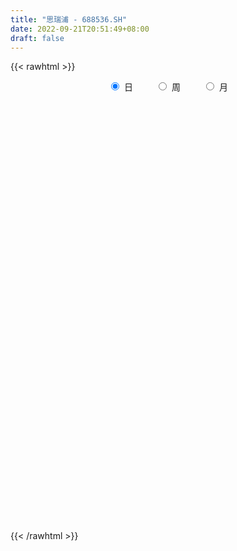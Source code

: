 ```yaml
---
title: "思瑞浦 - 688536.SH"
date: 2022-09-21T20:51:49+08:00
draft: false
---
```

{{< rawhtml >}}
    <div style="text-align: center">
        <label style="padding: 1rem;"><input style="margin-right: .5rem" type="radio" name="period" value="D" checked onclick="period_change(this)">日</label>
        <label style="padding: 1rem;"><input style="margin-right: .5rem" type="radio" name="period" value="W" onclick="period_change(this)">周</label>
        <label style="padding: 1rem;"><input style="margin-right: .5rem" type="radio" name="period" value="M" onclick="period_change(this)">月</label>
    </div>
    <div id="chart" style="height: 700px;"></div> 
    <script type="text/javascript">
        const D_v = [135145.15,84836.48,48512.55,29963.66,30112.34,23783.35,30361.0,21280.48,18926.91,25239.98,31867.59,17664.48,18526.18,9701.58,7254.12,12670.57,7522.3,11752.91,15099.58,8484.14,6589.68,5551.53,10220.84,10081.58,9233.37,9603.22,11857.57,13643.16,9474.56,21829.9,13834.61,11218.89,11740.0,8622.12,12871.69,13906.71,9088.61,7386.83,6387.94,6553.11,17787.81,9985.48,9729.28,14737.86,8957.24,7412.8,5049.4,10123.51,5706.47,8192.82,7756.64,4469.28,8139.64,9175.12,6385.03,8851.36,5574.57,5314.8,6116.3,7803.83,7237.45,6113.56,8072.37,9985.08,9998.65,5868.75,6248.67,7830.17,24334.06,10405.13,6297.63,8548.79,8411.68,9180.87,9439.25,7097.1,10341.84,8010.41,11038.68,7953.16,7661.1,7924.34,3832.99,13578.96,6276.04,8052.7,6900.95,6701.68,3409.92,4810.97,4250.24,6454.6,7127.4,6186.85,5722.55,5187.27,4050.66,5293.94,4680.23,7404.08,6513.94,5147.07,7154.79,5678.88,8280.31,4766.14,6430.14,5269.08,9664.17,9389.67,6011.7,5055.02,3557.55,4634.34,1673.62,2255.64,4044.92,4041.6,8610.82,4570.92,6025.99,6047.8,3883.22,3437.5,3678.96,3420.73,8139.03,9479.99,5052.67,5317.58,3391.46,2317.09,4304.85,2385.85,4051.74,4249.52,2768.5,5144.34,3717.27,2415.4,4616.81,5115.88,4955.99,4812.83,13318.16,4052.44,4831.46,3367.61,4415.76,3676.46,4816.73,4850.05,1704.18,3165.31,6767.24,2981.19,4253.92,3696.52,3316.7,4012.16,6023.72,3276.48,5657.25,5527.11,6303.81,3321.03,2868.03,1989.53,2170.71,3663.5,4230.67,3115.02,3237.87,1864.97,2431.4,4337.62,4394.69,5263.05,4668.77,5962.59,5529.53,11017.93,5773.55,5603.19,3281.35,8092.32,3945.12,4587.85,6584.29,9705.8,6693.02,7026.69,8919.76,9451.35,9544.72,5405.66,4534.51,3472.19,4601.16,3532.23,4738.72,2803.02,4255.33,4324.21,6001.56,4468.49,7946.15,7955.09,7523.4,8464.94,5195.14,7115.73,10506.56,5690.34,6591.12,5106.68,6355.84,4247.93,4756.51,3549.98,2848.82,4196.42,4573.83,5438.69,5737.06,4122.77,4656.64,2785.07,5021.13,3711.91,5752.04,4502.85,3724.43,4461.25,3659.55,4343.66,3312.98,7599.12,5751.22,5983.28,4493.93,8373.79,4349.74,12946.43,7293.67,12117.73,9140.39,4504.69,5077.95,5126.61,5923.8,4519.41,3798.76,3251.71,3546.33,4579.79,3839.61,2868.57,3050.88,2953.72,2253.92,4050.75,5585.78,3043.78,4750.8,15289.0,12946.18,6179.23,5443.09,6226.9,4127.03,5438.93,4651.97,4628.72,8714.79,5055.05,2757.25,3101.57,2149.74,2890.51,5140.64,9161.85,5178.04,5230.43,4142.47,4102.83,7154.11,5417.52,4081.77,3844.12,3492.66,5656.42,7256.77,3556.78,5172.75,6379.06,6411.31,4896.94,3455.27,4935.63,3121.26,4535.09,2813.72,4972.89,3844.99,2693.27,2576.19,2628.22,3801.63,4313.26,5043.78,7079.16,4901.51,4115.61,3901.96,6194.75,6810.57,6172.99,5978.41,6479.29,6107.85,4009.66,3431.93,3120.94,2990.4,3248.76,5414.08,7614.92,7314.35,6054.21,5293.89,4589.0,8820.4,4468.95,3168.32,2893.58,4550.36,5836.4,3519.59,2869.03,5589.95,4337.23,6432.14,6943.49,6639.8,4513.8,3717.74,4140.23,3454.81,5393.05,3575.02,4800.72,4509.92,4960.28,3427.94,5399.5,6788.81,5416.15,5752.58,3029.62,5395.06,3419.13,2759.9,2427.19,2439.73,3216.82,1911.32,3092.05,3196.93,3022.21,10731.02,5678.19,5537.5,4458.99,4464.21,7039.91,8524.63,6777.91,5339.79,2375.42,4308.2,6204.8,4751.84,3883.16,4865.36,6809.01,6395.18,6885.17,7149.85,10021.85,13398.82,12459.24,12406.88,6061.21,7494.99,8272.8,8385.72,5151.64,6763.78,6098.25,4339.85,4405.83,4318.79,7932.34,3543.23,4968.03,5615.1,5653.71,9532.62,11096.7,7625.86,10602.15,9830.93,12956.88,7691.53,9015.36,4987.37,4752.45,5110.71,5641.13,4113.59,4737.92,6451.38,5727.13,6181.26,8972.06,6457.47,6304.04,5521.1,8906.8,5797.14,6737.0,4353.29,4364.42,4007.12,5470.24,5748.38,4726.01,5514.94,4658.39,6161.3,5275.48,8259.06,5310.33,4777.25,5014.22,3347.37,4477.25,4862.16,5037.57,8418.6,9510.03,8782.28,9686.9,7384.09,5660.08,3413.96,4841.26,4120.67,4895.31,4352.85,3828.72,5551.44,13562.73,7188.0,5179.21,6506.09,4946.94,3634.63,4255.33,3178.19,3194.44,5065.7,3882.54,6736.77,6121.82,7070.37,6596.93,24251.8,15281.71,5666.41,5912.66,7879.16,4724.57,4814.34,7646.37]
const D_histogram = [0.0,1.7875327635,4.6372438146,6.316261831,7.0372074584,6.7904747635,5.3264949771,4.5675228031,3.3863647159,5.5430508343,7.2283074939,7.27711444,6.1502556415,5.0259026366,3.9729417907,3.9623923439,3.2201810844,1.7765309176,-1.5157079138,-3.5837522876,-4.4118143282,-4.8374321912,-4.1727280214,-2.9788772052,-0.9162955942,0.7966059873,1.2248685935,3.2694716515,4.2348229312,4.6466194727,3.6658564861,1.8349005012,-0.2227130049,-0.8015413136,-2.0703741312,-1.9020735267,-2.7213903565,-3.0161011851,-2.8626727532,-2.7591768216,0.6981363928,2.7868420001,3.2598799997,5.6006596605,5.1367222046,5.9587941666,5.277472717,2.7694156149,0.7221302353,-0.0251035039,0.7090660175,-0.0449218818,0.3443913081,1.2465915745,2.6613542303,1.8397493916,2.2845972046,2.1047575697,0.6917840452,-0.7081187389,-1.3081575085,-1.9965571824,-4.4693659709,-7.1754021973,-7.8668134894,-7.9522506955,-7.2561946139,-4.8764517883,-5.2551905094,-4.206547451,-3.6430605261,-3.9639384454,-5.176386055,-5.1249681005,-3.6801703504,-3.7625537608,-1.133774657,1.7118968608,7.2322648392,10.2922357768,13.9849115495,14.2749146735,13.5969862534,11.1720360505,8.6261304707,6.7283091511,2.7438889774,-0.0674643241,-1.8945624003,-2.407317445,-3.9286536471,-3.1088854208,-5.5373954075,-3.7073603992,1.1421536491,4.2374016216,5.1568973985,3.9864623399,-0.7824626007,-5.9085772424,-9.535382377,-11.9442228053,-15.2071080269,-15.3234379211,-12.8700544465,-10.7272956762,-10.7427088712,-11.3082305063,-14.5754378233,-15.272713189,-13.6503046044,-11.075900593,-9.3176712809,-8.7328884537,-7.6888347429,-5.9576127306,-5.44341456,-5.6312669875,-5.5083092534,-5.6311564748,-6.8141512066,-5.2579038536,-3.1545663855,-2.1681574955,-0.9228189327,0.3208004098,3.8522902231,7.8133819136,10.3345238043,10.9697010633,11.0562764949,10.7086342309,9.6723019875,7.9896189642,6.9737521826,6.0379438631,4.5564528647,3.3777655207,2.2074725888,1.3744508324,1.3345336293,2.007749906,3.2565558867,3.1007990757,1.4352686804,0.5724828885,1.4342016123,1.2319545458,-1.3052232655,-3.7378441354,-5.4532427077,-5.2127585639,-5.1542701575,-3.9937413887,-1.1131381371,0.2548035674,2.0025073498,3.6367863508,4.6203598969,5.9719185109,9.6675412319,11.3823337892,14.5553808019,13.5027970755,15.2473829795,15.2436584324,13.1599717932,10.5697899874,9.1133705078,7.4109998426,4.4819327657,2.4895838582,2.4377749793,1.3792021965,0.7636787543,-0.3579371572,0.8251299491,1.7333985517,2.126856522,0.5537519539,-0.7686792124,-4.3830766885,-6.3008736327,-6.3811427144,-6.7032180781,-4.5702866637,-3.5137775214,-4.2182759177,-1.1828206596,2.0607134696,6.4086571513,11.7449114086,13.0430269742,10.2362358156,4.2873149971,-0.9798230127,-3.6356920319,-8.0205191094,-8.0773961565,-6.8431237412,-5.1058747782,-3.9215883239,-3.3967701091,-4.0338614434,-3.7809656868,-4.6928544013,-0.5710096338,2.3480665584,-0.1576508157,-6.1328361791,-7.66043544,-1.155302173,4.2943295151,5.1027331859,2.3641654097,-0.6080530889,-0.3888524881,-1.6956519077,-1.7186632181,-4.0608775977,-6.1809359332,-4.9586006739,-3.3188907632,-3.4902723809,-3.4109830485,-4.3815812611,-6.9551281568,-8.1406959782,-6.4802170728,-6.1114257979,-6.1504860831,-6.348065585,-4.5384436976,-3.4800069445,-1.7529432976,-2.0009842085,-2.4770543577,1.3392484329,1.0115246612,0.633564576,-0.8424136717,-3.0906884012,-4.5270668919,-4.3708408521,-4.482685723,-2.6366602413,1.4944761719,3.6904214568,5.7011707912,7.2215331356,7.4308839944,6.031815224,3.6203962963,2.5688541681,2.6869592984,3.902385497,3.1483669225,1.9242782572,2.1603388479,0.844334055,0.0725248079,-0.1494203641,1.0056983499,0.5053849041,1.6722577384,10.4880556875,15.5709829768,18.9695393441,19.8171707214,19.4064612105,16.7273895648,13.2572789931,10.1622785284,7.9583960389,7.7703958159,6.6676177753,4.4080360364,2.2918647293,0.9641559726,-0.0304237883,-0.5540377782,0.8097846915,1.6610312634,1.6531141333,2.0350749787,0.3565372916,2.6008092525,1.9140124701,1.0184371329,-1.2550397585,-2.9861073489,-6.0690992249,-9.9076039581,-11.5918359231,-11.6356025152,-11.9899555194,-7.7271716318,-3.0265170035,-1.295467129,-1.81280469,-2.8351108576,-6.1707121002,-8.6370862314,-11.3235375207,-12.344368984,-12.6109920261,-13.0405537854,-13.0790219219,-13.2757703197,-12.5732505429,-12.2214679885,-12.711901427,-13.6768135608,-13.524852415,-13.7534043222,-14.1439413951,-14.726887873,-13.9738068399,-12.8370437359,-9.6617528555,-7.7661310325,-5.2621950481,-4.234001373,-3.0614056197,-2.2478246247,-1.8474028247,0.7004353236,1.0518490458,-1.0172297263,-2.867207403,-2.8777104469,-3.5144133665,-3.6815240019,-3.1395680921,-1.8661982058,-0.6200020305,2.0181593174,2.080764089,3.4285683312,4.0490376183,3.1042033297,3.1665223219,6.8796841475,8.2380183331,10.6124726201,12.0456348424,12.783039381,11.7816935907,10.1367305221,9.9185997464,8.4565653551,7.3660790695,6.0753211817,5.5590759312,5.1138176668,2.1886244589,1.5894681966,3.7006738394,5.3864233461,5.1336677829,6.4722303187,6.2669371476,5.6590787033,4.3200891259,2.4619328467,-0.1658990596,-2.8265851303,-3.4671971962,-5.3171502854,-6.9168075571,-12.1630510975,-14.9389688746,-15.8363575061,-16.3985397305,-15.7265100055,-16.3862680585,-14.4584043123,-11.3915923431,-8.0648016196,-5.6628136941,-3.3331760319,-1.2993442105,-0.192749754,-0.4900736977,-0.5312814835,0.7988406545,0.6220547108,0.4161047774,-0.1046015171,-1.9667486162,-4.808816147,-3.6544888044,-1.112597815,0.9748865829,3.3423736238,5.6221709808,8.5870687978,10.5268336412,13.0972697262,13.5747993537,14.2800047496,13.1419534104,11.3320334107,9.6595316332,8.0079940045,6.7251002788,7.033451063,6.7702388184,9.1886990749,9.0559266315,8.0021942952,8.6788543896,5.6431860095,3.5285133133,2.1704965071,-0.7798068865,-1.749032278,-1.511106292,-2.3195040954,-3.6467084824,-3.8810340113,-5.6556166181,-6.1122269851,-5.0265088477,-3.9934053417,-3.4812294688,-2.6341793272,0.3793037486,0.1245922773,-1.8808650149,-3.2098749407,-2.7807079343,-2.964535747,-2.163887206,-2.338463809,-3.7320334353,-5.6995949626,-5.9560550942,-5.5157003611,-5.4710798062,-5.8245494894,-5.3133820518,-2.6093217614,-1.3539646741,0.3123037996,0.8340575213,0.6060085082,2.0366794192,1.1777682648,1.7002864443,2.9974026005,5.9738882595,10.9782110807,14.4632577392,14.2506627438,13.625139127,12.3028326797,12.0975517305,9.3208882675,6.4333921664,3.3489275017,1.4131520787,0.8763492462,3.0236890424,2.335625348,1.3989323196,-1.3420411862,-3.9854481953,-5.9280128201,-6.9413497416,-8.0251009826,-8.717313895,-10.0122589982,-9.9765040584,-10.6448935009,-10.5880905888,-8.4237787968,-7.1566304244,-9.7961891121,-9.7299663811,-9.0116713226,-8.4218987142,-6.7686652397,-5.9904721448,-14.0044022942,-18.8266950564]
const D_fast = [0.0,2.2344159544,6.2434379591,9.5015214333,11.9817689253,13.4326549213,13.3002988791,13.6832074059,13.3486404977,16.8910893247,20.3834228578,22.2515084139,22.6622135257,22.79433618,22.7346107817,23.7146594209,23.7774934325,22.7779759951,19.1068101853,16.1428277395,14.2118121169,12.5768362061,12.1983583705,12.6474898854,14.4809975979,16.3930506763,17.1275304308,19.9895014017,22.0135584143,23.5870098239,23.5227109588,22.1504800992,20.0371883419,19.2579747048,17.4715483544,17.1643305772,15.6646661583,14.6159300334,14.053690277,13.4673920032,17.0992393157,19.8846554231,21.1726634226,24.9136079986,25.7338510938,28.0456215975,28.6836683272,26.8679651288,25.001212308,24.2477026928,25.1591387186,24.3939203489,24.8693313657,26.0831795258,28.1632807392,27.8016132484,28.8176103625,29.1639601201,27.9239326069,26.347000138,25.4199219914,24.2323830219,20.6422327406,16.1423459649,13.4842313005,11.4107314204,10.2927388486,11.4533687271,9.7608323787,9.7578385743,9.4105603677,8.098697837,5.5921537136,4.3623296431,4.8870848055,3.8640629549,6.2093983945,9.4830441275,16.8114783157,22.4445081975,29.6334118576,33.4921436499,36.2134617932,36.5815206029,36.1921476407,35.9764036089,32.6779556796,29.8497362971,27.5489976208,26.4344132148,23.9309136009,23.9734604721,20.1606016335,21.063796542,26.1988490026,30.3534473805,32.562167507,32.3883480334,27.4238074425,20.8205484903,14.8098977614,9.4150016318,2.3503394034,-1.596849971,-2.360980108,-2.9000452568,-5.6011356696,-8.9937149313,-15.904781704,-20.420235367,-22.2104029335,-22.4049740704,-22.9761625785,-24.5746018647,-25.4527568397,-25.2109380099,-26.0575934794,-27.6532626538,-28.907382233,-30.4380185731,-33.3245511065,-33.082779717,-31.7680838452,-31.3237143292,-30.3090804995,-28.9852610546,-24.4906986854,-18.5762615166,-13.4714886747,-10.0938861499,-7.2432415946,-4.9137253009,-3.5319820474,-3.2172603297,-2.4896890657,-1.9160114193,-2.2583892016,-2.5926351654,-3.2110599501,-3.7004689984,-3.4067527941,-2.231599041,-0.1686540886,0.4507888693,-0.8559243558,-1.5755894256,-0.3553202988,-0.2495787288,-3.1130623565,-6.4801442603,-9.5588535095,-10.6215590066,-11.8516381397,-11.6895447181,-9.0872260007,-7.6555834044,-5.4072527845,-2.8637771958,-0.7251136754,2.1194245662,8.2319325952,12.7923085998,19.604200813,21.9273163555,27.4837480043,31.2909380653,32.4972443745,32.5495100654,33.3714332129,33.5218125083,31.7132286228,30.3432756799,30.9009105458,30.1871383121,29.7625345585,28.5514343577,29.9407839513,31.2824021918,32.2075742926,30.772907713,29.2583067436,24.5481400953,21.055124743,19.3795699827,17.3816900995,18.372049848,18.5501146099,16.7910472341,19.5307973273,23.289509824,29.2396177935,37.5120999029,42.0709722121,41.8232400074,36.9461479381,31.4340541751,27.869262148,21.4793052932,19.403079207,18.9265706869,19.3873509554,19.5912403287,19.2668660163,17.6213093211,16.9289636561,14.8438613412,18.8229537003,22.3290465321,19.783916454,12.2755220458,8.8328139249,15.0491216487,21.5723357155,23.6564226828,21.508896259,18.3846644882,18.506651967,16.7759395705,16.3232624555,12.9658286766,9.3005363577,9.2832214485,10.0932086684,9.0492589556,8.2758025258,6.2098089979,1.8974800629,-1.3232617529,-1.2828371157,-2.4419022904,-4.0185840963,-5.8031799944,-5.1281690314,-4.9397340145,-3.650906192,-4.399193155,-5.4945268936,-1.3434119948,-1.4182546012,-1.6378235424,-3.3244052081,-6.3453520378,-8.9134972515,-9.8499814247,-11.0824977264,-9.895637305,-5.3908818488,-2.2723311997,1.1637108325,4.4894564608,6.5565283182,6.6654133538,5.1590935002,4.749764914,5.5396098688,7.7306324418,7.7637055979,7.0206864969,7.7968317995,6.6919105204,5.9382324753,5.6789322123,7.0854755138,6.711508294,8.2964455629,19.7342574338,28.7099304674,36.8508716707,42.6527957283,47.0937015201,48.5964772656,48.4406864421,47.8862556095,47.6719721298,49.4265708607,49.990697264,48.8331245342,47.2899194093,46.2032496459,45.2010639378,44.5389405034,46.1052091459,47.3717135337,47.7770749369,48.667804527,47.0784011628,49.9728754368,49.7645817719,49.123615718,46.5363788869,44.0587844593,39.4585177771,33.1431120543,28.5609211085,25.6082538876,22.2564120036,24.5874029833,28.5314283607,29.9386114529,28.9680727194,27.2369888374,22.3587095698,17.7330638808,12.2157282112,8.1088045019,4.6894334533,0.9997332476,-2.3084903693,-5.824181347,-8.264974206,-10.9685586487,-14.6369674439,-19.0210829679,-22.2503349259,-25.9172379137,-29.8437603353,-34.1084287815,-36.8487994584,-38.9212972883,-38.1614446218,-38.207355557,-37.0189683346,-37.0492750027,-36.6420306543,-36.3904058155,-36.4518347216,-33.7288877425,-33.1145117589,-35.4378979625,-38.00467749,-38.7346081455,-40.2499144068,-41.3374060427,-41.5803421558,-40.7735218211,-39.6823261534,-36.5396249761,-35.9568291822,-33.7518828573,-32.1191541656,-32.2879376218,-31.4339880491,-26.0009051867,-22.5830664177,-17.5554939757,-13.1109230428,-9.177758659,-7.2336810516,-6.3444614897,-4.0829423288,-3.4308353813,-2.6798018996,-2.451729492,-1.5782057596,-0.7450096073,-3.1230467005,-3.3248359137,-0.288461811,2.7438935322,3.7745549147,6.7311750302,8.092616146,8.8995273775,8.6405600816,7.3978870141,4.7285803428,1.3612479896,-0.1461633753,-3.3254040358,-6.6542631968,-14.9412695116,-21.4519295074,-26.3084075154,-30.9702246724,-34.2298224488,-38.9861475164,-40.6728848483,-40.4539709648,-39.1433806462,-38.1570961442,-36.6607524901,-34.9517567212,-33.8933497032,-34.3131920714,-34.487220228,-32.9573879265,-32.9786601925,-33.0805839315,-33.6274406052,-35.9812748584,-40.0255464259,-39.7848412845,-37.5210997488,-35.1898937051,-31.9868132584,-28.3014731561,-23.1898081397,-18.618334886,-12.7735813694,-8.9023519035,-4.6271453201,-2.4797083068,-1.4566199538,-0.714238823,-0.3637779505,0.0346033934,2.1013169434,3.5306644033,8.2462994287,10.377508643,11.3243248806,14.1706985723,12.5458266947,11.3132823268,10.4978896473,7.3526345321,5.9461510711,5.8063004841,4.4180266568,2.1791451493,0.9745611175,-2.2139256438,-4.1985927571,-4.3695018316,-4.3347496611,-4.6928811553,-4.5043758455,-1.3960668326,-1.6196302345,-4.0953037804,-6.2267824414,-6.4927924186,-7.4177541681,-7.1580774285,-7.9172699839,-10.243847969,-13.6363082369,-15.3817821421,-16.3203524992,-17.6435018959,-19.4531089514,-20.2702870268,-18.2185571768,-17.301691258,-15.5573468344,-14.8270787324,-14.9036256184,-12.9637848526,-13.5282539408,-12.5806641503,-10.534197344,-6.06423962,1.6846359713,8.7854970646,12.1355677552,14.9163289201,16.6697306428,19.4888376262,19.04239623,17.7632481705,15.5160153812,13.9335279779,13.615812457,16.5190745138,16.4149171564,15.8279572079,12.7514734055,9.1117043477,5.6871365178,2.9384621608,-0.1515643258,-3.0231057119,-6.8211155647,-9.2794866395,-12.6090994572,-15.1993191923,-15.1409520995,-15.6629613333,-20.7515672989,-23.1178361632,-24.6524589354,-26.1681610055,-26.207093841,-26.9265187823,-38.4415495052,-47.9705160316]
const D_slow = [0.0,0.4468831909,1.6061941445,3.1852596023,4.9445614669,6.6421801578,7.973803902,9.1156846028,9.9622757818,11.3480384904,13.1551153639,14.9743939739,16.5119578842,17.7684335434,18.7616689911,19.752267077,20.5573123481,21.0014450775,20.6225180991,19.7265800272,18.6236264451,17.4142683973,16.371086392,15.6263670907,15.3972931921,15.5964446889,15.9026618373,16.7200297502,17.778735483,18.9403903512,19.8568544727,20.315579598,20.2599013468,20.0595160184,19.5419224856,19.0664041039,18.3860565148,17.6320312185,16.9163630302,16.2265688248,16.401102923,17.097813423,17.9127834229,19.3129483381,20.5971288892,22.0868274309,23.4061956101,24.0985495138,24.2790820727,24.2728061967,24.4500727011,24.4388422307,24.5249400577,24.8365879513,25.5019265089,25.9618638568,26.5330131579,27.0592025504,27.2321485617,27.0551188769,26.7280794998,26.2289402042,25.1115987115,23.3177481622,21.3510447899,19.362982116,17.5489334625,16.3298205154,15.0160228881,13.9643860253,13.0536208938,12.0626362824,10.7685397687,9.4872977435,8.5672551559,7.6266167157,7.3431730515,7.7711472667,9.5792134765,12.1522724207,15.6485003081,19.2172289764,22.6164755398,25.4094845524,27.5660171701,29.2480944579,29.9340667022,29.9172006212,29.4435600211,28.8417306598,27.8595672481,27.0823458929,25.697997041,24.7711569412,25.0566953535,26.1160457589,27.4052701085,28.4018856935,28.2062700433,26.7291257327,24.3452801384,21.3592244371,17.5574474304,13.7265879501,10.5090743385,7.8272504194,5.1415732016,2.314515575,-1.3293438808,-5.147522178,-8.5600983291,-11.3290734774,-13.6584912976,-15.841713411,-17.7639220967,-19.2533252794,-20.6141789194,-22.0219956663,-23.3990729796,-24.8068620983,-26.5103999,-27.8248758634,-28.6135174597,-29.1555568336,-29.3862615668,-29.3060614643,-28.3429889086,-26.3896434302,-23.8060124791,-21.0635872132,-18.2995180895,-15.6223595318,-13.2042840349,-11.2068792939,-9.4634412482,-7.9539552824,-6.8148420663,-5.9704006861,-5.4185325389,-5.0749198308,-4.7412864235,-4.239348947,-3.4252099753,-2.6500102064,-2.2911930363,-2.1480723141,-1.7895219111,-1.4815332746,-1.807839091,-2.7423001248,-4.1056108018,-5.4088004427,-6.6973679821,-7.6958033293,-7.9740878636,-7.9103869717,-7.4097601343,-6.5005635466,-5.3454735724,-3.8524939446,-1.4356086367,1.4099748106,5.0488200111,8.42451928,12.2363650248,16.0472796329,19.3372725812,21.9797200781,24.258062705,26.1108126657,27.2312958571,27.8536918217,28.4631355665,28.8079361156,28.9988558042,28.9093715149,29.1156540022,29.5490036401,30.0807177706,30.2191557591,30.026985956,28.9312167838,27.3559983757,25.7607126971,24.0849081776,22.9423365116,22.0638921313,21.0093231519,20.713617987,21.2287963544,22.8309606422,25.7671884943,29.0279452379,31.5870041918,32.658832941,32.4138771879,31.5049541799,29.4998244025,27.4804753634,25.7696944281,24.4932257336,23.5128286526,22.6636361253,21.6551707645,20.7099293428,19.5367157425,19.393963334,19.9809799736,19.9415672697,18.4083582249,16.4932493649,16.2044238217,17.2780062005,18.5536894969,19.1447308494,18.9927175771,18.8955044551,18.4715914782,18.0419256737,17.0267062742,15.4814722909,14.2418221224,13.4120994316,12.5395313364,11.6867855743,10.591390259,8.8526082198,6.8174342253,5.1973799571,3.6695235076,2.1319019868,0.5448855906,-0.5897253338,-1.45972707,-1.8979628944,-2.3982089465,-3.0174725359,-2.6826604277,-2.4297792624,-2.2713881184,-2.4819915363,-3.2546636366,-4.3864303596,-5.4791405726,-6.5998120034,-7.2589770637,-6.8853580207,-5.9627526565,-4.5374599587,-2.7320766748,-0.8743556762,0.6335981298,1.5386972039,2.1809107459,2.8526505705,3.8282469447,4.6153386754,5.0964082397,5.6364929516,5.8475764654,5.8657076674,5.8283525763,6.0797771638,6.2061233899,6.6241878245,9.2462017463,13.1389474906,17.8813323266,22.8356250069,27.6872403095,31.8690877008,35.183407449,37.7239770811,39.7135760908,41.6561750448,43.3230794886,44.4250884977,44.9980546801,45.2390936732,45.2314877261,45.0929782816,45.2954244545,45.7106822703,46.1239608036,46.6327295483,46.7218638712,47.3720661843,47.8505693018,48.1051785851,47.7914186454,47.0448918082,45.527617002,43.0507160124,40.1527570317,37.2438564029,34.246367523,32.3145746151,31.5579453642,31.2340785819,30.7808774094,30.072099695,28.52942167,26.3701501121,23.539265732,20.453173486,17.3004254794,14.0402870331,10.7705315526,7.4515889727,4.3082763369,1.2529093398,-1.9250660169,-5.3442694071,-8.7254825109,-12.1638335914,-15.6998189402,-19.3815409085,-22.8749926185,-26.0842535524,-28.4996917663,-30.4412245244,-31.7567732865,-32.8152736297,-33.5806250346,-34.1425811908,-34.604431897,-34.4293230661,-34.1663608046,-34.4206682362,-35.1374700869,-35.8568976987,-36.7355010403,-37.6558820408,-38.4407740638,-38.9073236152,-39.0623241229,-38.5577842935,-38.0375932713,-37.1804511885,-36.1681917839,-35.3921409515,-34.600510371,-32.8805893341,-30.8210847509,-28.1679665958,-25.1565578852,-21.96079804,-19.0153746423,-16.4811920118,-14.0015420752,-11.8874007364,-10.0458809691,-8.5270506736,-7.1372816908,-5.8588272741,-5.3116711594,-4.9143041103,-3.9891356504,-2.6425298139,-1.3591128682,0.2589447115,1.8256789984,3.2404486742,4.3204709557,4.9359541674,4.8944794025,4.1878331199,3.3210338209,1.9917462495,0.2625443603,-2.7782184141,-6.5129606328,-10.4720500093,-14.5716849419,-18.5033124433,-22.5998794579,-26.214480536,-29.0623786218,-31.0785790267,-32.4942824502,-33.3275764581,-33.6524125108,-33.7005999493,-33.8231183737,-33.9559387446,-33.7562285809,-33.6007149032,-33.4966887089,-33.5228390882,-34.0145262422,-35.2167302789,-36.13035248,-36.4085019338,-36.1647802881,-35.3291868821,-33.9236441369,-31.7768769375,-29.1451685272,-25.8708510956,-22.4771512572,-18.9071500698,-15.6216617172,-12.7886533645,-10.3737704562,-8.3717719551,-6.6904968854,-4.9321341196,-3.239574415,-0.9423996463,1.3215820116,3.3221305854,5.4918441828,6.9026406851,7.7847690135,8.3273931402,8.1324414186,7.6951833491,7.3174067761,6.7375307523,5.8258536317,4.8555951288,3.4416909743,1.913634228,0.6570070161,-0.3413443193,-1.2116516865,-1.8701965183,-1.7753705812,-1.7442225118,-2.2144387656,-3.0169075007,-3.7120844843,-4.4532184211,-4.9941902226,-5.5788061748,-6.5118145337,-7.9367132743,-9.4257270479,-10.8046521381,-12.1724220897,-13.628559462,-14.956904975,-15.6092354153,-15.9477265839,-15.869650634,-15.6611362537,-15.5096341266,-15.0004642718,-14.7060222056,-14.2809505945,-13.5315999444,-12.0381278795,-9.2935751094,-5.6777606746,-2.1150949886,1.2911897931,4.3668979631,7.3912858957,9.7215079626,11.3298560041,12.1670878796,12.5203758992,12.7394632108,13.4953854714,14.0792918084,14.4290248883,14.0935145917,13.0971525429,11.6151493379,9.8798119025,7.8735366568,5.6942081831,3.1911434335,0.6970174189,-1.9642059563,-4.6112286035,-6.7171733027,-8.5063309088,-10.9553781868,-13.3878697821,-15.6407876128,-17.7462622913,-19.4384286013,-20.9360466375,-24.437147211,-29.1438209751]
const D_data = [['2020-09-21', 250.0, 205.0, 202.0, 255.33],['2020-09-22', 213.0, 233.01, 208.01, 244.0],['2020-09-23', 233.99, 261.64, 232.33, 262.49],['2020-09-24', 260.0, 264.0, 255.8, 278.0],['2020-09-25', 268.98, 264.45, 250.12, 275.0],['2020-09-28', 269.0, 259.99, 255.0, 270.8],['2020-09-29', 260.93, 246.0, 242.6, 261.0],['2020-09-30', 245.9, 254.0, 241.0, 262.5],['2020-10-09', 259.9, 248.0, 244.0, 259.94],['2020-10-12', 247.98, 297.6, 247.98, 297.6],['2020-10-13', 311.0, 309.0, 299.03, 323.5],['2020-10-14', 303.08, 301.03, 294.91, 307.39],['2020-10-15', 298.0, 291.01, 290.0, 322.58],['2020-10-16', 293.27, 291.87, 283.75, 299.97],['2020-10-19', 288.03, 293.08, 288.03, 302.3],['2020-10-20', 293.0, 309.2, 285.0, 317.0],['2020-10-21', 306.2, 303.75, 303.21, 316.0],['2020-10-22', 301.81, 294.0, 285.4, 305.79],['2020-10-23', 293.0, 261.05, 255.3, 296.5],['2020-10-26', 253.71, 262.68, 245.81, 267.76],['2020-10-27', 261.23, 269.89, 258.03, 272.58],['2020-10-28', 269.04, 270.39, 261.0, 274.85],['2020-10-29', 270.45, 283.5, 268.03, 289.77],['2020-10-30', 283.5, 294.59, 280.12, 303.5],['2020-11-02', 298.9, 314.97, 293.2, 319.88],['2020-11-03', 318.0, 323.0, 315.21, 332.0],['2020-11-04', 322.0, 315.77, 312.12, 339.0],['2020-11-05', 327.58, 346.88, 321.95, 347.0],['2020-11-06', 343.5, 347.0, 338.8, 356.8],['2020-11-09', 355.38, 349.99, 343.95, 383.32],['2020-11-10', 344.88, 337.1, 325.3, 347.88],['2020-11-11', 335.8, 323.89, 323.23, 345.98],['2020-11-12', 327.24, 314.04, 308.56, 333.04],['2020-11-13', 316.33, 327.89, 312.24, 332.9],['2020-11-16', 328.46, 315.9, 311.21, 337.0],['2020-11-17', 315.78, 332.09, 307.66, 332.8],['2020-11-18', 330.0, 318.76, 318.1, 333.0],['2020-11-19', 320.0, 322.58, 313.35, 329.99],['2020-11-20', 320.0, 327.92, 317.08, 331.0],['2020-11-23', 325.54, 328.1, 321.0, 330.78],['2020-11-24', 338.31, 381.31, 337.0, 392.0],['2020-11-25', 377.64, 383.0, 371.11, 392.88],['2020-11-26', 381.5, 374.63, 366.68, 399.23],['2020-11-27', 377.73, 411.9, 375.0, 416.0],['2020-11-30', 408.0, 389.0, 388.01, 411.0],['2020-12-01', 389.0, 413.6, 389.0, 415.99],['2020-12-02', 412.83, 402.9, 401.07, 416.0],['2020-12-03', 400.0, 377.97, 373.57, 408.95],['2020-12-04', 377.49, 376.24, 372.51, 384.43],['2020-12-07', 380.08, 388.7, 375.0, 392.99],['2020-12-08', 385.67, 410.99, 378.0, 412.43],['2020-12-09', 415.8, 396.04, 395.1, 415.8],['2020-12-10', 394.4, 413.0, 390.03, 430.0],['2020-12-11', 413.0, 427.1, 410.12, 444.68],['2020-12-14', 428.2, 444.98, 426.15, 445.0],['2020-12-15', 443.5, 424.04, 416.8, 450.01],['2020-12-16', 424.0, 444.3, 417.88, 448.78],['2020-12-17', 446.0, 442.78, 428.0, 453.18],['2020-12-18', 449.47, 428.0, 425.73, 451.96],['2020-12-21', 410.02, 424.4, 409.02, 434.0],['2020-12-22', 420.0, 432.03, 412.0, 443.77],['2020-12-23', 432.0, 429.88, 418.0, 439.88],['2020-12-24', 424.49, 400.0, 397.0, 433.83],['2020-12-25', 400.0, 381.8, 376.0, 400.0],['2020-12-28', 377.89, 394.98, 375.68, 396.08],['2020-12-29', 393.0, 397.02, 381.98, 404.29],['2020-12-30', 393.63, 405.0, 391.0, 419.88],['2020-12-31', 415.59, 432.0, 406.15, 444.44],['2021-01-04', 438.0, 401.02, 380.23, 438.0],['2021-01-05', 395.0, 419.0, 391.86, 420.0],['2021-01-06', 421.0, 416.07, 411.0, 429.9],['2021-01-07', 410.7, 404.38, 395.15, 417.47],['2021-01-08', 404.02, 387.0, 382.11, 404.03],['2021-01-11', 381.97, 397.0, 381.97, 417.96],['2021-01-12', 398.0, 416.28, 395.0, 428.6],['2021-01-13', 419.99, 399.0, 397.09, 425.99],['2021-01-14', 399.98, 439.0, 395.28, 444.99],['2021-01-15', 446.0, 457.89, 437.01, 460.5],['2021-01-18', 450.38, 518.96, 441.88, 522.15],['2021-01-19', 516.9, 520.0, 516.9, 548.97],['2021-01-20', 519.71, 558.0, 519.71, 562.65],['2021-01-21', 558.0, 540.0, 531.0, 566.03],['2021-01-22', 544.99, 541.0, 528.0, 551.0],['2021-01-25', 510.0, 524.06, 477.77, 576.99],['2021-01-26', 520.0, 520.79, 507.13, 555.0],['2021-01-27', 537.47, 527.08, 510.62, 557.0],['2021-01-28', 518.0, 492.99, 490.8, 525.45],['2021-01-29', 502.22, 494.6, 481.01, 515.01],['2021-02-01', 492.09, 497.8, 485.0, 511.11],['2021-02-02', 508.71, 510.36, 492.01, 518.9],['2021-02-03', 511.0, 493.7, 493.0, 518.35],['2021-02-04', 493.02, 522.24, 490.2, 523.0],['2021-02-05', 517.5, 477.45, 476.08, 531.98],['2021-02-08', 479.0, 529.1, 470.01, 531.8],['2021-02-09', 530.48, 587.61, 520.02, 593.0],['2021-02-10', 585.45, 593.0, 561.55, 593.12],['2021-02-18', 593.0, 584.22, 571.8, 600.01],['2021-02-19', 574.88, 565.0, 540.0, 584.05],['2021-02-22', 565.0, 509.1, 508.0, 566.0],['2021-02-23', 488.0, 479.0, 470.38, 509.98],['2021-02-24', 482.0, 471.48, 460.1, 504.6],['2021-02-25', 472.0, 465.0, 446.16, 475.01],['2021-02-26', 456.0, 430.77, 418.28, 463.8],['2021-03-01', 437.98, 451.01, 437.98, 459.63],['2021-03-02', 454.0, 479.97, 446.88, 488.98],['2021-03-03', 476.0, 480.38, 470.0, 487.02],['2021-03-04', 487.0, 451.4, 431.0, 487.0],['2021-03-05', 439.11, 434.6, 426.0, 449.86],['2021-03-08', 436.0, 380.0, 373.14, 448.76],['2021-03-09', 376.5, 389.0, 362.0, 415.5],['2021-03-10', 401.37, 407.99, 398.0, 414.95],['2021-03-11', 405.01, 419.96, 405.01, 438.57],['2021-03-12', 418.55, 411.51, 407.0, 425.0],['2021-03-15', 408.58, 393.8, 383.46, 414.43],['2021-03-16', 398.73, 394.98, 388.03, 408.6],['2021-03-17', 394.0, 403.0, 388.0, 409.89],['2021-03-18', 405.81, 386.41, 380.61, 408.0],['2021-03-19', 380.05, 371.0, 368.16, 388.0],['2021-03-22', 368.67, 367.0, 362.0, 383.98],['2021-03-23', 368.61, 356.0, 348.68, 372.39],['2021-03-24', 352.01, 330.5, 330.5, 359.95],['2021-03-25', 329.97, 357.12, 326.0, 362.6],['2021-03-26', 357.77, 366.5, 350.21, 374.0],['2021-03-29', 367.45, 354.62, 352.8, 373.58],['2021-03-30', 352.7, 358.5, 352.0, 373.0],['2021-03-31', 358.5, 360.8, 342.9, 364.9],['2021-04-01', 357.84, 400.0, 353.0, 402.0],['2021-04-02', 405.0, 426.5, 402.03, 448.0],['2021-04-06', 427.83, 429.75, 418.0, 441.97],['2021-04-07', 427.13, 420.03, 408.45, 427.15],['2021-04-08', 416.77, 421.15, 413.99, 434.5],['2021-04-09', 421.15, 421.32, 411.99, 431.99],['2021-04-12', 421.33, 415.06, 408.11, 432.04],['2021-04-13', 408.29, 404.93, 401.01, 421.2],['2021-04-14', 420.0, 410.5, 404.93, 434.9],['2021-04-15', 411.01, 410.19, 389.01, 412.37],['2021-04-16', 410.18, 399.99, 395.58, 414.0],['2021-04-19', 391.02, 398.84, 388.01, 403.79],['2021-04-20', 395.84, 394.0, 385.0, 403.8],['2021-04-21', 389.0, 393.48, 387.0, 399.5],['2021-04-22', 395.0, 401.44, 393.04, 413.99],['2021-04-23', 401.46, 412.8, 390.0, 416.6],['2021-04-26', 414.0, 426.8, 410.11, 435.39],['2021-04-27', 421.0, 414.28, 405.1, 423.46],['2021-04-28', 378.0, 391.88, 351.0, 405.0],['2021-04-29', 389.67, 395.57, 387.77, 422.22],['2021-04-30', 404.0, 417.71, 389.09, 423.88],['2021-05-06', 431.0, 407.0, 396.0, 431.0],['2021-05-07', 403.0, 370.03, 370.03, 406.05],['2021-05-10', 368.0, 355.5, 352.28, 380.0],['2021-05-11', 353.0, 349.05, 338.1, 363.1],['2021-05-12', 349.05, 364.6, 339.05, 368.25],['2021-05-13', 355.73, 358.1, 352.05, 366.61],['2021-05-14', 357.23, 370.52, 347.06, 372.5],['2021-05-17', 371.0, 399.88, 370.52, 405.0],['2021-05-18', 391.25, 390.97, 389.0, 404.98],['2021-05-19', 389.84, 404.0, 386.0, 407.59],['2021-05-20', 407.56, 413.03, 398.0, 418.0],['2021-05-21', 411.08, 414.45, 401.29, 419.55],['2021-05-24', 415.98, 429.0, 401.0, 434.99],['2021-05-25', 429.0, 477.99, 424.02, 488.88],['2021-05-26', 480.0, 476.3, 462.19, 480.0],['2021-05-27', 475.0, 518.73, 468.54, 525.5],['2021-05-28', 520.62, 483.75, 478.0, 522.0],['2021-05-31', 492.0, 533.72, 488.52, 547.0],['2021-06-01', 535.95, 530.8, 518.03, 540.9],['2021-06-02', 530.8, 513.0, 503.17, 530.81],['2021-06-03', 509.55, 506.45, 496.01, 513.43],['2021-06-04', 504.0, 520.89, 498.58, 528.18],['2021-06-07', 537.88, 519.47, 515.0, 544.98],['2021-06-08', 510.38, 500.11, 483.0, 528.66],['2021-06-09', 499.0, 505.23, 487.31, 510.0],['2021-06-10', 505.99, 530.01, 505.97, 541.99],['2021-06-11', 544.71, 520.0, 514.5, 544.98],['2021-06-15', 521.96, 526.0, 501.0, 533.0],['2021-06-16', 529.0, 519.24, 515.0, 560.05],['2021-06-17', 511.88, 552.63, 511.0, 560.34],['2021-06-18', 552.9, 560.08, 543.0, 577.47],['2021-06-21', 560.0, 562.97, 541.0, 566.0],['2021-06-22', 562.0, 540.5, 525.1, 570.0],['2021-06-23', 533.0, 540.0, 524.0, 556.58],['2021-06-24', 537.0, 500.01, 470.91, 537.0],['2021-06-25', 495.0, 505.99, 485.85, 513.98],['2021-06-28', 510.6, 522.3, 497.89, 544.81],['2021-06-29', 532.97, 516.48, 510.79, 534.99],['2021-06-30', 516.0, 551.0, 516.0, 565.0],['2021-07-01', 545.24, 546.13, 542.0, 575.0],['2021-07-02', 541.33, 524.98, 514.99, 545.09],['2021-07-05', 524.98, 579.0, 520.03, 583.0],['2021-07-06', 575.0, 602.0, 575.0, 615.0],['2021-07-07', 584.88, 643.0, 577.0, 658.0],['2021-07-08', 643.0, 692.44, 641.36, 718.05],['2021-07-09', 684.09, 673.7, 610.26, 691.94],['2021-07-12', 650.0, 631.83, 609.0, 652.38],['2021-07-13', 619.44, 579.1, 565.5, 625.0],['2021-07-14', 571.1, 563.18, 552.1, 580.94],['2021-07-15', 565.0, 577.12, 550.02, 584.47],['2021-07-16', 578.11, 536.01, 536.01, 584.0],['2021-07-19', 536.01, 575.81, 521.01, 579.83],['2021-07-20', 568.02, 593.0, 560.1, 598.0],['2021-07-21', 592.55, 606.16, 576.01, 620.0],['2021-07-22', 600.55, 606.96, 587.17, 615.0],['2021-07-23', 614.22, 603.69, 601.32, 638.88],['2021-07-26', 603.69, 589.0, 570.51, 635.0],['2021-07-27', 598.0, 599.0, 591.0, 645.65],['2021-07-28', 590.0, 582.08, 552.86, 609.02],['2021-07-29', 600.0, 654.56, 579.63, 666.0],['2021-07-30', 640.05, 662.12, 633.0, 706.42],['2021-08-02', 642.13, 598.97, 590.96, 657.99],['2021-08-03', 598.97, 532.67, 532.13, 607.0],['2021-08-04', 532.0, 565.01, 522.23, 574.0],['2021-08-05', 630.0, 678.01, 630.0, 678.01],['2021-08-06', 712.0, 700.88, 670.02, 718.0],['2021-08-09', 708.0, 666.02, 650.0, 708.78],['2021-08-10', 683.15, 622.01, 615.0, 684.0],['2021-08-11', 632.45, 607.01, 600.0, 632.45],['2021-08-12', 594.23, 641.85, 594.23, 660.88],['2021-08-13', 635.0, 621.6, 606.66, 642.0],['2021-08-16', 602.89, 635.32, 602.89, 675.0],['2021-08-17', 625.0, 600.01, 595.0, 641.67],['2021-08-18', 611.37, 588.89, 586.0, 613.0],['2021-08-19', 582.4, 626.0, 582.4, 630.0],['2021-08-20', 611.8, 637.65, 610.01, 656.0],['2021-08-23', 622.0, 618.05, 612.11, 642.0],['2021-08-24', 622.28, 619.9, 591.0, 629.6],['2021-08-25', 610.0, 602.78, 594.23, 634.53],['2021-08-26', 597.6, 569.9, 565.0, 611.14],['2021-08-27', 567.26, 572.15, 567.26, 588.0],['2021-08-30', 575.38, 604.1, 572.15, 615.99],['2021-08-31', 598.06, 588.99, 584.81, 618.81],['2021-09-01', 573.0, 580.26, 546.22, 587.0],['2021-09-02', 580.0, 572.8, 572.8, 602.39],['2021-09-03', 575.78, 597.96, 562.63, 599.99],['2021-09-06', 582.66, 592.96, 573.0, 596.44],['2021-09-07', 580.56, 606.56, 576.96, 615.08],['2021-09-08', 599.37, 584.0, 571.69, 606.85],['2021-09-09', 580.33, 576.99, 566.24, 592.53],['2021-09-10', 583.0, 639.0, 580.88, 654.97],['2021-09-13', 636.0, 597.1, 595.01, 636.0],['2021-09-14', 607.42, 594.88, 585.1, 608.42],['2021-09-15', 580.01, 575.66, 562.0, 598.67],['2021-09-16', 569.0, 553.88, 527.03, 570.51],['2021-09-17', 554.0, 550.45, 548.2, 574.96],['2021-09-22', 530.0, 562.66, 519.98, 570.0],['2021-09-23', 557.15, 555.0, 552.1, 577.99],['2021-09-24', 548.4, 580.4, 548.0, 593.87],['2021-09-27', 594.79, 623.8, 594.0, 648.88],['2021-09-28', 612.45, 617.88, 603.5, 638.4],['2021-09-29', 610.27, 630.0, 605.88, 632.68],['2021-09-30', 625.21, 638.11, 610.25, 646.0],['2021-10-08', 640.8, 632.0, 625.58, 685.5],['2021-10-11', 628.78, 614.0, 612.4, 647.94],['2021-10-12', 617.84, 595.0, 582.0, 626.75],['2021-10-13', 594.0, 605.4, 592.09, 619.99],['2021-10-14', 609.99, 620.0, 601.0, 632.83],['2021-10-15', 620.0, 640.5, 595.04, 652.59],['2021-10-18', 630.0, 620.5, 605.39, 635.79],['2021-10-19', 625.0, 611.97, 607.01, 630.0],['2021-10-20', 620.39, 630.0, 615.19, 642.74],['2021-10-21', 635.42, 609.64, 605.0, 644.83],['2021-10-22', 604.42, 612.0, 604.42, 626.68],['2021-10-25', 612.01, 617.0, 592.79, 625.89],['2021-10-26', 620.28, 637.99, 604.58, 638.0],['2021-10-27', 628.51, 620.5, 608.01, 636.1],['2021-10-28', 622.7, 645.0, 610.26, 652.0],['2021-10-29', 666.79, 774.0, 666.79, 774.0],['2021-11-01', 770.0, 777.0, 714.72, 807.99],['2021-11-02', 777.0, 795.0, 756.9, 806.0],['2021-11-03', 798.0, 793.04, 785.0, 820.05],['2021-11-04', 818.63, 797.82, 788.0, 823.98],['2021-11-05', 797.52, 779.77, 778.13, 812.87],['2021-11-08', 791.47, 770.0, 750.1, 792.0],['2021-11-09', 758.58, 771.5, 758.58, 795.99],['2021-11-10', 771.5, 781.1, 762.87, 807.12],['2021-11-11', 780.0, 812.01, 769.8, 828.81],['2021-11-12', 810.0, 808.91, 772.3, 814.91],['2021-11-15', 806.66, 796.0, 786.0, 811.98],['2021-11-16', 789.0, 795.0, 788.99, 824.3],['2021-11-17', 783.68, 803.29, 783.12, 809.97],['2021-11-18', 801.97, 808.0, 795.03, 817.99],['2021-11-19', 807.88, 816.0, 792.0, 856.68],['2021-11-22', 819.88, 848.5, 819.88, 870.0],['2021-11-23', 848.5, 855.58, 835.79, 871.45],['2021-11-24', 855.0, 854.99, 835.01, 887.0],['2021-11-25', 856.0, 869.0, 844.42, 880.0],['2021-11-26', 859.88, 847.28, 834.01, 881.0],['2021-11-29', 847.28, 905.9, 847.26, 908.9],['2021-11-30', 909.0, 882.0, 866.98, 909.0],['2021-12-01', 889.32, 883.12, 870.73, 917.93],['2021-12-02', 893.38, 864.0, 845.01, 897.93],['2021-12-03', 868.0, 865.0, 852.0, 887.49],['2021-12-06', 865.0, 837.96, 806.6, 868.75],['2021-12-07', 838.0, 809.61, 771.98, 838.22],['2021-12-08', 820.0, 818.93, 800.94, 830.02],['2021-12-09', 828.78, 831.0, 811.78, 844.6],['2021-12-10', 830.48, 821.64, 821.12, 854.0],['2021-12-13', 838.63, 886.96, 834.52, 902.89],['2021-12-14', 880.0, 917.02, 870.0, 917.88],['2021-12-15', 908.17, 900.0, 893.1, 926.99],['2021-12-16', 881.05, 878.29, 860.0, 925.99],['2021-12-17', 861.12, 870.26, 853.08, 878.61],['2021-12-20', 857.0, 830.0, 826.06, 883.5],['2021-12-21', 830.0, 823.12, 815.0, 849.0],['2021-12-22', 826.11, 801.92, 790.0, 829.5],['2021-12-23', 812.43, 806.37, 782.22, 812.43],['2021-12-24', 804.58, 805.0, 790.0, 809.77],['2021-12-27', 794.97, 793.0, 781.0, 802.89],['2021-12-28', 792.3, 787.91, 770.3, 798.71],['2021-12-29', 784.54, 776.0, 772.2, 798.98],['2021-12-30', 783.07, 779.1, 772.0, 802.05],['2021-12-31', 786.55, 768.0, 756.05, 795.61],['2022-01-04', 771.14, 747.0, 727.85, 776.75],['2022-01-05', 753.0, 725.98, 715.38, 755.95],['2022-01-06', 717.01, 725.84, 714.0, 737.94],['2022-01-07', 719.0, 708.41, 698.31, 732.82],['2022-01-10', 711.8, 691.5, 666.01, 711.8],['2022-01-11', 690.71, 672.34, 662.89, 702.6],['2022-01-12', 673.51, 675.0, 657.51, 680.16],['2022-01-13', 675.08, 670.67, 651.61, 686.0],['2022-01-14', 672.0, 694.99, 665.83, 702.59],['2022-01-17', 694.1, 681.5, 667.25, 704.8],['2022-01-18', 693.0, 691.39, 679.29, 701.0],['2022-01-19', 678.0, 674.05, 660.5, 694.39],['2022-01-20', 686.0, 674.16, 669.87, 693.0],['2022-01-21', 660.01, 668.08, 654.0, 673.39],['2022-01-24', 652.05, 659.64, 651.68, 673.06],['2022-01-25', 661.45, 689.17, 660.0, 699.89],['2022-01-26', 695.0, 665.31, 657.66, 702.85],['2022-01-27', 666.0, 625.42, 622.0, 670.8],['2022-01-28', 649.99, 611.0, 608.15, 649.99],['2022-02-07', 623.1, 621.63, 613.22, 648.86],['2022-02-08', 627.0, 604.27, 588.39, 627.0],['2022-02-09', 600.52, 599.77, 565.25, 605.0],['2022-02-10', 600.0, 601.5, 590.01, 617.41],['2022-02-11', 589.16, 608.06, 587.98, 616.62],['2022-02-14', 602.69, 607.99, 590.51, 612.97],['2022-02-15', 609.97, 631.0, 601.35, 633.8],['2022-02-16', 634.0, 602.22, 600.0, 638.74],['2022-02-17', 600.88, 619.0, 589.07, 624.9],['2022-02-18', 616.0, 612.99, 605.6, 619.43],['2022-02-21', 618.32, 590.25, 585.01, 631.98],['2022-02-22', 578.35, 598.0, 575.43, 598.99],['2022-02-23', 595.0, 653.23, 595.0, 664.39],['2022-02-24', 647.77, 639.0, 628.61, 655.0],['2022-02-25', 655.0, 665.23, 646.42, 677.03],['2022-02-28', 660.0, 669.06, 656.01, 676.07],['2022-03-01', 669.06, 672.84, 653.65, 680.0],['2022-03-02', 665.27, 657.27, 651.08, 673.46],['2022-03-03', 666.2, 648.29, 645.94, 671.77],['2022-03-04', 641.0, 667.0, 636.9, 692.39],['2022-03-07', 662.98, 652.38, 638.0, 664.55],['2022-03-08', 658.85, 654.9, 645.36, 684.99],['2022-03-09', 654.9, 650.0, 630.66, 670.0],['2022-03-10', 671.0, 658.36, 641.69, 685.0],['2022-03-11', 642.37, 660.0, 640.0, 661.66],['2022-03-14', 640.1, 621.9, 621.9, 667.87],['2022-03-15', 622.52, 642.28, 612.25, 672.8],['2022-03-16', 664.36, 681.85, 640.65, 689.45],['2022-03-17', 700.0, 690.0, 682.0, 709.99],['2022-03-18', 685.0, 673.53, 666.81, 691.43],['2022-03-21', 665.0, 701.01, 656.0, 708.0],['2022-03-22', 692.24, 690.0, 682.0, 700.0],['2022-03-23', 697.73, 687.9, 681.88, 698.87],['2022-03-24', 687.9, 678.0, 666.0, 687.9],['2022-03-25', 677.88, 666.2, 666.16, 682.56],['2022-03-28', 655.68, 646.0, 642.07, 665.74],['2022-03-29', 657.8, 630.68, 626.3, 657.8],['2022-03-30', 627.45, 645.05, 625.39, 652.59],['2022-03-31', 640.78, 619.98, 612.59, 643.37],['2022-04-01', 606.0, 609.0, 602.37, 624.94],['2022-04-06', 602.98, 536.86, 518.5, 606.32],['2022-04-07', 531.99, 534.5, 526.79, 549.58],['2022-04-08', 538.53, 534.5, 530.0, 556.0],['2022-04-11', 545.0, 520.0, 517.14, 548.44],['2022-04-12', 520.55, 520.5, 505.22, 529.85],['2022-04-13', 513.1, 488.0, 485.87, 516.66],['2022-04-14', 498.35, 508.0, 481.84, 514.98],['2022-04-15', 507.49, 521.5, 490.0, 531.71],['2022-04-18', 515.36, 530.0, 506.88, 544.01],['2022-04-19', 537.85, 523.9, 517.85, 538.39],['2022-04-20', 525.33, 527.52, 520.12, 544.99],['2022-04-21', 530.4, 529.01, 516.28, 563.4],['2022-04-22', 510.0, 520.5, 505.5, 529.8],['2022-04-25', 506.0, 500.0, 495.6, 518.26],['2022-04-26', 482.0, 497.04, 460.0, 513.39],['2022-04-27', 494.06, 513.0, 471.77, 521.0],['2022-04-28', 509.99, 493.0, 466.65, 509.99],['2022-04-29', 495.0, 487.22, 470.97, 500.0],['2022-05-05', 482.24, 476.64, 471.9, 491.0],['2022-05-06', 468.0, 447.7, 442.0, 472.64],['2022-05-09', 447.0, 414.98, 405.39, 447.0],['2022-05-10', 420.0, 452.0, 413.0, 470.86],['2022-05-11', 456.86, 472.33, 451.1, 486.89],['2022-05-12', 469.47, 473.96, 456.07, 481.16],['2022-05-13', 475.83, 486.19, 471.09, 507.99],['2022-05-16', 487.63, 496.36, 482.55, 510.99],['2022-05-17', 496.86, 520.2, 489.0, 539.0],['2022-05-18', 520.2, 523.99, 514.0, 534.86],['2022-05-19', 523.99, 549.7, 510.0, 552.12],['2022-05-20', 538.0, 539.0, 532.0, 554.0],['2022-05-23', 531.47, 553.3, 531.47, 569.88],['2022-05-24', 557.5, 537.57, 536.0, 565.0],['2022-05-25', 536.55, 528.95, 523.0, 551.3],['2022-05-26', 527.15, 528.0, 510.71, 539.89],['2022-05-27', 530.0, 525.0, 518.58, 547.99],['2022-05-30', 521.39, 526.5, 513.5, 542.0],['2022-05-31', 535.72, 548.5, 517.0, 557.88],['2022-06-01', 540.63, 546.42, 535.13, 562.9],['2022-06-02', 550.8, 592.0, 540.88, 603.0],['2022-06-06', 610.0, 573.58, 571.24, 619.99],['2022-06-07', 575.29, 566.0, 556.6, 577.8],['2022-06-08', 551.0, 594.0, 550.99, 600.0],['2022-06-09', 589.9, 547.7, 546.0, 589.9],['2022-06-10', 545.0, 550.0, 541.01, 564.79],['2022-06-13', 549.0, 553.5, 541.37, 561.85],['2022-06-14', 548.01, 523.58, 510.59, 552.8],['2022-06-15', 523.0, 537.89, 520.4, 545.0],['2022-06-16', 537.89, 550.8, 530.0, 562.0],['2022-06-17', 549.86, 535.6, 531.0, 556.98],['2022-06-20', 526.11, 521.8, 519.0, 537.8],['2022-06-21', 523.23, 529.0, 518.58, 542.99],['2022-06-22', 534.77, 501.0, 500.02, 535.0],['2022-06-23', 495.91, 507.12, 490.0, 513.4],['2022-06-24', 507.55, 523.87, 507.55, 534.85],['2022-06-27', 523.88, 525.36, 520.36, 541.97],['2022-06-28', 521.9, 519.91, 502.33, 528.0],['2022-06-29', 517.8, 525.12, 504.11, 535.0],['2022-06-30', 525.04, 561.59, 523.15, 572.88],['2022-07-01', 570.58, 528.06, 522.25, 570.58],['2022-07-04', 524.83, 498.99, 484.88, 527.88],['2022-07-05', 498.0, 496.0, 486.66, 509.02],['2022-07-06', 499.88, 512.71, 493.0, 534.87],['2022-07-07', 519.0, 502.8, 495.14, 519.0],['2022-07-08', 507.77, 514.08, 496.0, 523.81],['2022-07-11', 513.73, 500.99, 497.31, 517.66],['2022-07-12', 500.85, 478.15, 472.98, 507.9],['2022-07-13', 474.01, 457.01, 455.79, 478.88],['2022-07-14', 466.17, 466.5, 451.0, 477.0],['2022-07-15', 461.3, 469.68, 460.0, 488.48],['2022-07-18', 475.0, 459.98, 456.0, 475.0],['2022-07-19', 460.0, 447.77, 440.02, 460.0],['2022-07-20', 451.11, 452.52, 451.06, 473.77],['2022-07-21', 452.22, 483.37, 448.71, 492.79],['2022-07-22', 483.5, 472.11, 471.0, 492.98],['2022-07-25', 468.02, 482.5, 463.1, 482.97],['2022-07-26', 482.92, 472.3, 463.05, 486.0],['2022-07-27', 471.88, 462.05, 456.0, 471.88],['2022-07-28', 465.0, 484.99, 465.0, 487.99],['2022-07-29', 484.99, 457.01, 456.0, 489.0],['2022-08-01', 455.2, 472.5, 436.96, 477.0],['2022-08-02', 466.94, 487.05, 455.7, 500.05],['2022-08-03', 489.98, 521.48, 488.37, 533.32],['2022-08-04', 530.58, 573.85, 518.03, 578.0],['2022-08-05', 564.0, 587.0, 548.8, 594.98],['2022-08-08', 580.0, 560.51, 551.95, 589.01],['2022-08-09', 560.51, 564.2, 550.0, 565.5],['2022-08-10', 560.0, 561.0, 555.09, 578.18],['2022-08-11', 561.99, 581.5, 553.88, 586.0],['2022-08-12', 583.0, 551.0, 550.2, 591.52],['2022-08-15', 545.77, 542.07, 535.52, 555.77],['2022-08-16', 541.02, 529.0, 528.8, 547.57],['2022-08-17', 529.0, 533.45, 523.6, 535.0],['2022-08-18', 525.88, 547.0, 517.77, 556.0],['2022-08-19', 558.89, 588.46, 558.89, 623.0],['2022-08-22', 595.91, 561.0, 560.0, 606.0],['2022-08-23', 564.59, 557.01, 551.0, 572.28],['2022-08-24', 567.0, 526.47, 513.04, 567.0],['2022-08-25', 528.49, 512.88, 506.82, 528.49],['2022-08-26', 519.0, 507.0, 505.22, 528.0],['2022-08-29', 493.68, 506.99, 487.2, 516.42],['2022-08-30', 506.0, 495.67, 491.05, 508.0],['2022-08-31', 485.0, 490.0, 483.06, 500.77],['2022-09-01', 497.98, 470.16, 465.0, 507.84],['2022-09-02', 465.21, 475.67, 465.21, 486.44],['2022-09-05', 475.67, 456.75, 450.0, 475.67],['2022-09-06', 457.88, 455.18, 447.6, 468.0],['2022-09-07', 453.18, 479.18, 448.8, 479.54],['2022-09-08', 478.08, 469.9, 458.0, 481.06],['2022-09-09', 467.0, 409.0, 400.01, 467.0],['2022-09-13', 403.0, 426.35, 403.0, 438.53],['2022-09-14', 425.22, 427.05, 418.0, 434.78],['2022-09-15', 436.0, 419.6, 412.82, 436.0],['2022-09-16', 418.1, 430.26, 410.14, 433.48],['2022-09-19', 429.62, 417.88, 410.03, 439.8],['2022-09-20', 285.6, 276.75, 274.33, 285.63],['2022-09-21', 270.04, 264.9, 264.0, 273.97]]
const W_v = [328570.18,75424.83,18926.91,102999.81,54299.48,40927.77,53811.88,67245.52,49641.78,58793.54,37249.42,37733.5,32242.06,39212.29,29946.24,57997.29,44069.47,38410.27,41510.33,26053.13,17096.67,9344.6,30900.11,30424.55,33678.11,16650.12,29138.75,28156.21,16078.8,17760.46,21009.7,31970.88,7783.37,18212.73,21015.57,24496.72,16653.11,16112.03,16426.76,32952.37,25509.83,38929.56,32408.43,19930.46,30695.5,38805.77,27991.91,19925.56,22740.23,22712.36,23376.56,28951.96,32357.83,23849.64,5923.8,19696.0,14966.7,32720.11,34922.43,28489.46,16039.71,27815.62,23990.18,28021.78,22820.41,18859.96,18363.08,19998.24,31636.01,19660.78,29646.32,26340.56,19668.96,29942.61,21219.63,21273.88,26386.66,16441.01,14439.33,21946.71,31265.65,22980.05,28837.88,17171.7,51821.14,34672.19,24540.04,25769.46,52112.52,31557.42,26671.15,33435.93,30158.65,25466.69,29664.56,22478.25,41435.38,25420.06,32191.05,27454.87,19576.2,50777.69,34739.94,17185.28]
const W_histogram = [0.0,-0.6668945869,-1.4313174731,0.9690522597,0.4584713693,2.256388411,6.606074002,7.7478450824,8.0229151476,13.0795412111,13.2031210269,15.7196964554,16.3800732792,12.7992572677,12.8707067406,9.122803424,10.5525114024,15.9082987228,15.1428334207,12.4129656056,17.0352648629,16.8235989854,6.7754984736,-0.1159267361,-6.3852564138,-13.0331704555,-17.242099897,-15.5461444562,-14.3622288743,-14.5592336131,-13.3995266608,-11.9238721717,-13.6565381577,-14.204065169,-11.1754545062,-4.4196295536,2.2758867615,6.1504398008,10.6543488273,9.2826308226,8.9427292275,17.5260516098,12.9343634563,13.4022914093,16.3960992368,19.5234758078,14.9930934444,11.950031865,4.7671494309,1.1823716386,1.00998426,-5.2869790975,-7.5181675443,-5.2953306866,-4.4580960132,-3.5906821994,-5.1028936208,4.1415600671,9.6638004448,14.0329377126,16.0111315044,17.8942847387,18.7129981726,14.8809894361,14.1709103056,8.1549657651,0.9136736938,-8.1597654475,-14.9408549103,-20.7565151444,-27.5402671427,-31.0573266556,-31.7694855898,-27.5946318739,-23.7335297815,-20.7770738768,-17.185083188,-14.6751178828,-16.124060987,-21.0457107812,-23.9132310795,-24.5226275958,-25.6888724598,-27.4826746827,-24.5347290947,-17.7994954642,-13.2666246061,-5.1523045572,-2.1629498168,-0.7762336382,-0.2945518597,0.6112698868,0.5744895162,-1.9938102234,-3.0210572503,-4.1403903514,4.0099777012,6.9409255245,11.1190225478,8.2452466956,4.2825285236,-2.4200623516,-4.8715884768,-16.428665609]
const W_fast = [0.0,-0.8336182336,-1.9558704881,0.6867623096,0.2907992615,2.652813406,8.6540174975,11.7327498485,14.0135487006,22.3400600669,25.7644201393,32.2109196817,36.9663148254,36.5853131308,39.8744392889,38.4072368282,42.4750726573,51.8079346583,54.8281777115,55.2015512977,64.0826667707,68.0769006396,59.7226747462,52.8022678525,44.9366240713,35.0304174158,26.510963,24.3203823267,21.91374069,18.076927548,15.8867528351,14.3814392812,9.2346387558,5.1360954523,5.3708424886,11.0217600527,18.2862480582,23.6984110477,30.865907281,31.8148469819,33.7106276937,46.6754629785,45.3173656891,49.1358664944,56.228699131,64.236944654,63.4548356517,63.3992820385,57.4081869622,54.1190020795,54.1991107659,46.580402634,42.4696723012,43.3686764872,43.0913871573,43.0611304212,40.2731955947,50.5530392994,58.4912297882,66.3686014841,72.3495781521,78.7063025711,84.2032655482,84.0915041707,86.9241526165,82.9469495173,75.9340758695,64.8206953663,54.3043921759,43.2996031557,29.6307843718,18.3493931949,9.6948628633,6.9710586107,4.8987782577,2.6609656933,1.9566855851,0.7978714195,-4.6820869315,-14.8651644209,-23.7109924891,-30.4510459044,-38.0395088833,-46.7039797769,-49.8897164625,-47.6043566981,-46.3881419915,-39.5618980819,-37.1132807957,-35.9206230267,-35.5125792131,-34.4539399949,-34.3470979864,-37.4138502819,-39.1963616213,-41.3507923104,-32.1979298324,-27.531750628,-20.5738979678,-21.386362146,-24.2784481872,-31.5860546503,-35.2554778946,-50.9197214291]
const W_slow = [0.0,-0.1667236467,-0.524553015,-0.2822899501,-0.1676721078,0.396424995,2.0479434955,3.9849047661,5.990633553,9.2605188558,12.5612991125,16.4912232263,20.5862415461,23.7860558631,27.0037325482,29.2844334042,31.9225612548,35.8996359355,39.6853442907,42.7885856921,47.0474019078,51.2533016542,52.9471762726,52.9181945886,51.3218804851,48.0635878712,43.753062897,39.8665267829,36.2759695644,32.6361611611,29.2862794959,26.305311453,22.8911769135,19.3401606213,16.5462969947,15.4413896063,16.0103612967,17.5479712469,20.2115584537,22.5322161594,24.7678984662,29.1494113687,32.3830022328,35.7335750851,39.8325998943,44.7134688462,48.4617422073,51.4492501736,52.6410375313,52.9366304409,53.1891265059,51.8673817315,49.9878398455,48.6640071738,47.5494831705,46.6518126207,45.3760892155,46.4114792322,48.8274293434,52.3356637716,56.3384466477,60.8120178324,65.4902673755,69.2105147345,72.7532423109,74.7919837522,75.0204021757,72.9804608138,69.2452470862,64.0561183001,57.1710515144,49.4067198505,41.4643484531,34.5656904846,28.6323080392,23.43803957,19.141768773,15.4729893023,11.4419740556,6.1805463603,0.2022385904,-5.9284183085,-12.3506364235,-19.2213050942,-25.3549873679,-29.8048612339,-33.1215173854,-34.4095935247,-34.9503309789,-35.1443893885,-35.2180273534,-35.0652098817,-34.9215875027,-35.4200400585,-36.1753043711,-37.2104019589,-36.2079075336,-34.4726761525,-31.6929205156,-29.6316088417,-28.5609767108,-29.1659922987,-30.3838894179,-34.4910558201]
const W_data = [['2020-09-25', 250.0, 264.45, 202.0, 278.0],['2020-09-30', 269.0, 254.0, 241.0, 270.8],['2020-10-09', 259.9, 248.0, 244.0, 259.94],['2020-10-16', 247.98, 291.87, 247.98, 323.5],['2020-10-23', 288.03, 261.05, 255.3, 317.0],['2020-10-30', 253.71, 294.59, 245.81, 303.5],['2020-11-06', 298.9, 347.0, 293.2, 356.8],['2020-11-13', 355.38, 327.89, 308.56, 383.32],['2020-11-20', 328.46, 327.92, 307.66, 337.0],['2020-11-27', 325.54, 411.9, 321.0, 416.0],['2020-12-04', 408.0, 376.24, 372.51, 416.0],['2020-12-11', 380.08, 427.1, 375.0, 444.68],['2020-12-18', 428.2, 428.0, 416.8, 453.18],['2020-12-25', 410.02, 381.8, 376.0, 443.77],['2020-12-31', 377.89, 432.0, 375.68, 444.44],['2021-01-08', 438.0, 387.0, 380.23, 438.0],['2021-01-15', 381.97, 457.89, 381.97, 460.5],['2021-01-22', 450.38, 541.0, 441.88, 566.03],['2021-01-29', 510.0, 494.6, 477.77, 576.99],['2021-02-05', 492.09, 477.45, 476.08, 531.98],['2021-02-10', 479.0, 593.0, 470.01, 593.12],['2021-02-19', 593.0, 565.0, 540.0, 600.01],['2021-02-26', 565.0, 430.77, 418.28, 566.0],['2021-03-05', 437.98, 434.6, 426.0, 488.98],['2021-03-12', 436.0, 411.51, 362.0, 448.76],['2021-03-19', 408.58, 371.0, 368.16, 414.43],['2021-03-26', 368.67, 366.5, 326.0, 383.98],['2021-04-02', 367.45, 426.5, 342.9, 448.0],['2021-04-09', 427.83, 421.32, 408.45, 441.97],['2021-04-16', 421.33, 399.99, 389.01, 434.9],['2021-04-23', 391.02, 412.8, 385.0, 416.6],['2021-04-30', 414.0, 417.71, 351.0, 435.39],['2021-05-07', 431.0, 370.03, 370.03, 431.0],['2021-05-14', 368.0, 370.52, 338.1, 380.0],['2021-05-21', 371.0, 414.45, 370.52, 419.55],['2021-05-28', 415.98, 483.75, 401.0, 525.5],['2021-06-04', 492.0, 520.89, 488.52, 547.0],['2021-06-11', 537.88, 520.0, 483.0, 544.98],['2021-06-18', 521.96, 560.08, 501.0, 577.47],['2021-06-25', 560.0, 505.99, 470.91, 570.0],['2021-07-02', 510.6, 524.98, 497.89, 575.0],['2021-07-09', 524.98, 673.7, 520.03, 718.05],['2021-07-16', 650.0, 536.01, 536.01, 652.38],['2021-07-23', 536.01, 603.69, 521.01, 638.88],['2021-07-30', 603.69, 662.12, 552.86, 706.42],['2021-08-06', 642.13, 700.88, 522.23, 718.0],['2021-08-13', 708.0, 621.6, 594.23, 708.78],['2021-08-20', 602.89, 637.65, 582.4, 675.0],['2021-08-27', 622.0, 572.15, 565.0, 642.0],['2021-09-03', 575.38, 597.96, 546.22, 618.81],['2021-09-10', 582.66, 639.0, 566.24, 654.97],['2021-09-17', 636.0, 550.45, 527.03, 636.0],['2021-09-24', 530.0, 580.4, 519.98, 593.87],['2021-09-30', 594.79, 638.11, 594.0, 648.88],['2021-10-08', 640.8, 632.0, 625.58, 685.5],['2021-10-15', 628.78, 640.5, 582.0, 652.59],['2021-10-22', 630.0, 612.0, 604.42, 644.83],['2021-10-29', 612.01, 774.0, 592.79, 774.0],['2021-11-05', 770.0, 779.77, 714.72, 823.98],['2021-11-12', 791.47, 808.91, 750.1, 828.81],['2021-11-19', 806.66, 816.0, 783.12, 856.68],['2021-11-26', 819.88, 847.28, 819.88, 887.0],['2021-12-03', 847.28, 865.0, 845.01, 917.93],['2021-12-10', 865.0, 821.64, 771.98, 868.75],['2021-12-17', 838.63, 870.26, 834.52, 926.99],['2021-12-24', 857.0, 805.0, 782.22, 883.5],['2021-12-31', 794.97, 768.0, 756.05, 802.89],['2022-01-07', 771.14, 708.41, 698.31, 776.75],['2022-01-14', 711.8, 694.99, 651.61, 711.8],['2022-01-21', 694.1, 668.08, 654.0, 704.8],['2022-01-28', 652.05, 611.0, 608.15, 702.85],['2022-02-11', 623.1, 608.06, 565.25, 648.86],['2022-02-18', 602.69, 612.99, 589.07, 638.74],['2022-02-25', 618.32, 665.23, 575.43, 677.03],['2022-03-04', 660.0, 667.0, 636.9, 692.39],['2022-03-11', 662.98, 660.0, 630.66, 685.0],['2022-03-18', 640.1, 673.53, 612.25, 709.99],['2022-03-25', 665.0, 666.2, 656.0, 708.0],['2022-04-01', 655.68, 609.0, 602.37, 665.74],['2022-04-08', 602.98, 534.5, 518.5, 606.32],['2022-04-15', 545.0, 521.5, 481.84, 548.44],['2022-04-22', 515.36, 520.5, 505.5, 563.4],['2022-04-29', 506.0, 487.22, 460.0, 521.0],['2022-05-06', 482.24, 447.7, 442.0, 491.0],['2022-05-13', 447.0, 486.19, 405.39, 507.99],['2022-05-20', 487.63, 539.0, 482.55, 554.0],['2022-05-27', 531.47, 525.0, 510.71, 569.88],['2022-06-02', 521.39, 592.0, 513.5, 603.0],['2022-06-10', 610.0, 550.0, 541.01, 619.99],['2022-06-17', 549.0, 535.6, 510.59, 562.0],['2022-06-24', 526.11, 523.87, 490.0, 542.99],['2022-07-01', 523.88, 528.06, 502.33, 572.88],['2022-07-08', 524.83, 514.08, 484.88, 534.87],['2022-07-15', 513.73, 469.68, 451.0, 517.66],['2022-07-22', 475.0, 472.11, 440.02, 492.98],['2022-07-29', 468.02, 457.01, 456.0, 489.0],['2022-08-05', 455.2, 587.0, 436.96, 594.98],['2022-08-12', 580.0, 551.0, 550.0, 591.52],['2022-08-19', 545.77, 588.46, 517.77, 623.0],['2022-08-26', 595.91, 507.0, 505.22, 606.0],['2022-09-02', 493.68, 475.67, 465.0, 516.42],['2022-09-09', 475.67, 409.0, 400.01, 481.06],['2022-09-16', 403.0, 430.26, 403.0, 438.53],['2022-09-23', 429.62, 264.9, 264.0, 439.8]]
const M_v = [403995.01,217153.9699999999,238449.96,167426.27,181987.36,83394.51,120428.72,104438.86,77812.2,92817.32,130496.92,118196.51,122515.31,73306.61,119838.85,99483.78,100941.35,80465.93,92224.5,108052.5,138788.2,153442.25,113289.25,137129.32,111651.15]
const M_histogram = [0.0,2.5903589744,10.097276587,16.9883930461,24.3443997871,23.4822236737,17.0688852629,15.5706654079,20.9678210382,24.0554287662,31.4674214979,29.3711808887,29.1600187625,35.6124538851,44.0422127268,39.0015154013,22.9489869125,14.5082774515,4.4104928288,-11.5468863603,-17.9309365421,-21.0144520966,-29.3291418223,-31.6405173407,-46.4665514091]
const M_fast = [0.0,3.2379487179,13.2691854774,24.407400198,37.8495068857,42.8578866907,40.7117695957,43.1062160927,53.7453269825,62.8467919021,78.1256400083,83.3721946213,90.4510371856,105.8065857795,125.2468978029,129.9565793278,119.6412975671,114.827657469,105.8324960534,86.9883952743,76.121610957,67.7844823784,52.1375071971,41.9160023434,15.4733304228]
const M_slow = [0.0,0.6475897436,3.1719088903,7.4190071519,13.5051070986,19.3756630171,23.6428843328,27.5355506848,32.7775059443,38.7913631359,46.6582185103,54.0010137325,61.2910184232,70.1941318944,81.2046850761,90.9550639265,96.6923106546,100.3193800175,101.4220032247,98.5352816346,94.0525474991,88.7989344749,81.4666490194,73.5565196842,61.9398818319]
const M_data = [['2020-09-30', 250.0, 254.0, 202.0, 278.0],['2020-10-30', 259.9, 294.59, 244.0, 323.5],['2020-11-30', 298.9, 389.0, 293.2, 416.0],['2020-12-31', 389.0, 432.0, 372.51, 453.18],['2021-01-29', 438.0, 494.6, 380.23, 576.99],['2021-02-26', 492.09, 430.77, 418.28, 600.01],['2021-03-31', 437.98, 360.8, 326.0, 488.98],['2021-04-30', 357.84, 417.71, 351.0, 448.0],['2021-05-31', 431.0, 533.72, 338.1, 547.0],['2021-06-30', 535.95, 551.0, 470.91, 577.47],['2021-07-30', 545.24, 662.12, 514.99, 718.05],['2021-08-31', 642.13, 588.99, 522.23, 718.0],['2021-09-30', 573.0, 638.11, 519.98, 654.97],['2021-10-29', 640.8, 774.0, 582.0, 774.0],['2021-11-30', 770.0, 882.0, 714.72, 909.0],['2021-12-31', 889.32, 768.0, 756.05, 926.99],['2022-01-28', 771.14, 611.0, 608.15, 776.75],['2022-02-28', 623.1, 669.06, 565.25, 677.03],['2022-03-31', 669.06, 619.98, 612.25, 709.99],['2022-04-29', 606.0, 487.22, 460.0, 624.94],['2022-05-31', 482.24, 548.5, 405.39, 569.88],['2022-06-30', 540.63, 561.59, 490.0, 619.99],['2022-07-29', 570.58, 457.01, 440.02, 570.58],['2022-08-31', 455.2, 490.0, 436.96, 623.0],['2022-09-30', 497.98, 264.9, 264.0, 507.84]]
        const D_a = [null,null,null,null,null,null,null,null,null,null,323.5,null,null,null,null,null,null,null,null,245.81,null,null,null,null,null,null,null,null,null,383.32,null,null,null,null,null,307.66,null,null,null,null,null,null,null,null,null,null,null,null,null,null,null,null,null,null,null,null,null,453.18,null,null,null,null,null,null,375.68,null,null,null,null,null,null,null,null,null,null,null,null,null,null,null,null,566.03,null,null,null,null,null,null,null,null,null,null,null,null,null,null,null,null,null,null,null,null,null,null,null,null,null,null,null,362.0,null,null,null,null,null,409.89,null,null,null,null,null,326.0,null,null,null,null,null,448.0,null,null,null,null,null,null,null,null,null,null,null,null,null,null,null,null,null,null,null,null,null,null,338.1,null,null,null,null,null,null,null,null,null,null,null,null,null,547.0,null,null,null,null,null,483.0,null,null,null,null,null,null,577.47,null,null,null,470.91,null,null,null,null,null,null,null,null,null,718.05,null,null,null,null,null,null,521.01,null,null,null,null,null,null,null,null,null,null,null,null,null,718.0,null,null,null,null,null,null,null,null,582.4,null,null,null,634.53,null,null,null,null,546.22,null,null,null,null,null,null,654.97,null,null,null,null,null,519.98,null,null,null,null,null,null,685.5,null,null,null,null,null,null,null,null,null,null,592.79,null,null,null,null,null,null,null,null,null,null,null,null,null,null,null,null,null,null,null,null,null,null,null,null,null,null,917.93,null,null,null,771.98,null,null,null,null,null,926.99,null,null,null,null,null,null,null,null,null,null,null,null,null,null,null,null,null,null,null,651.61,null,null,null,null,null,null,null,null,702.85,null,null,null,null,565.25,null,null,null,null,null,null,null,null,null,null,null,null,null,null,null,null,null,null,null,null,null,null,null,null,null,709.99,null,null,null,null,null,null,null,null,null,null,null,null,null,null,null,null,null,null,null,null,null,null,null,null,null,null,null,null,null,null,null,405.39,null,null,null,null,null,null,null,null,null,569.88,null,null,null,null,513.5,null,null,null,619.99,null,null,null,null,null,null,null,null,null,null,null,null,490.0,null,null,null,null,572.88,null,null,null,null,null,null,null,null,null,null,null,null,440.02,null,null,null,null,null,null,null,null,null,null,null,null,594.98,null,null,null,null,null,null,null,null,null,null,null,null,null,null,null,null,null,null,null,null,null,null,null,null,400.01,null,null,null,null,null,null,null]
const W_a = [null,null,null,null,null,null,null,null,null,null,null,null,null,null,null,null,null,null,null,null,null,600.01,null,null,null,null,326.0,null,null,null,null,null,null,null,null,null,null,null,null,null,null,718.05,null,null,null,null,null,null,null,null,null,null,519.98,null,null,null,null,null,null,null,null,null,null,null,926.99,null,null,null,null,null,null,565.25,null,null,null,null,null,708.0,null,null,null,null,null,null,405.39,null,null,null,619.99,null,null,null,null,null,null,null,436.96,null,null,null,null,null,null,null]
const M_a = [null,null,null,null,null,null,null,null,null,null,null,null,null,null,null,926.99,null,null,null,null,405.39,null,null,null,null]
        const D_b = [[{ coord: ['2020-10-13', 323.5] }, { coord: ['2020-11-17', 307.66] }],[{ coord: ['2020-12-17', 453.18] }, { coord: ['2021-05-11', 375.68] }],[{ coord: ['2021-05-31', 547.0] }, { coord: ['2021-07-19', 483.0] }],[{ coord: ['2021-08-06', 634.53] }, { coord: ['2021-10-25', 582.4] }],[{ coord: ['2021-12-01', 917.93] }, { coord: ['2022-01-13', 771.98] }],[{ coord: ['2022-01-13', 702.85] }, { coord: ['2022-03-17', 651.61] }],[{ coord: ['2022-05-09', 569.88] }, { coord: ['2022-08-05', 513.5] }]]
const W_b = [[{ coord: ['2021-02-19', 600.01] }, { coord: ['2022-06-10', 519.98] }]]
const M_b = []
    </script>
{{< /rawhtml >}}